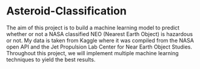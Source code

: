 # Asteroid-Classification


The aim of this project is to build a machine learning model to predict whether or not a NASA classified NEO (Nearest Earth Object) is hazardous or not. My data is taken from Kaggle where it was compiled from the NASA open API and the Jet Propulsion Lab Center for Near Earth Object Studies. Throughout this project, we will implement multiple machine learning techniques to yield the best results.
